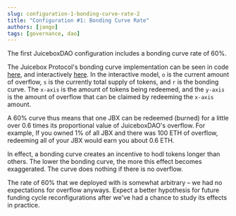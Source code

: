 ```yaml
---
slug: configuration-1-bonding-curve-rate-2
title: "Configuration #1: Bonding Curve Rate"
authors: [jango]
tags: [governance, dao]
---
```


The first JuiceboxDAO configuration includes a bonding curve rate of 60%.

The Juicebox Protocol's bonding curve implementation can be seen in code [here](https://github.com/jbx-protocol/juicehouse/blob/1c7edfd9a30299a1c9f366f31b0711fc3c11af57/packages/hardhat/contracts/TerminalV1.sol#L209), and interactively [here](https://www.desmos.com/calculator/sp9ru6zbpk). In the interactive model, `o` is the current amount of overflow, `s` is the currently total supply of tokens, and `r` is the bonding curve. The `x-axis` is the amount of tokens being redeemed, and the `y-axis` is the amount of overflow that can be claimed by redeeming the `x-axis` amount.

A 60% curve thus means that one JBX can be redeemed (burned) for a little over 0.6 times its proportional value of JuiceboxDAO's overflow. For example, If you owned 1% of all JBX and there was 100 ETH of overflow, redeeming all of your JBX would earn you about 0.6 ETH.

In effect, a bonding curve creates an incentive to hodl tokens longer than others. The lower the bonding curve, the more this effect becomes exaggerated. The curve does nothing if there is no overflow.

The rate of 60% that we deployed with is somewhat arbitrary – we had no expectations for overflow anyways. Expect a better hypothesis for future funding cycle reconfigurations after we've had a chance to study its effects in practice.

